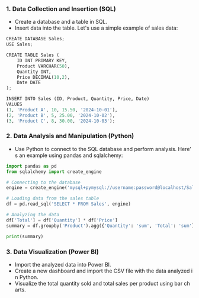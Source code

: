 ### **1. Data Collection and Insertion (SQL)**

- Create a database and a table in SQL.
- Insert data into the table. Let's use a simple example of sales data:

```python
CREATE DATABASE Sales;
USE Sales;

CREATE TABLE Sales (
    ID INT PRIMARY KEY,
    Product VARCHAR(50),
    Quantity INT,
    Price DECIMAL(10,2),
    Date DATE
);

INSERT INTO Sales (ID, Product, Quantity, Price, Date)
VALUES
(1, 'Product A', 10, 15.50, '2024-10-01'),
(2, 'Product B', 5, 25.00, '2024-10-02'),
(3, 'Product C', 8, 30.00, '2024-10-03');
```

### **2. Data Analysis and Manipulation (Python)**

- Use Python to connect to the SQL database and perform analysis. Here’s an example using pandas and sqlalchemy:


```python
import pandas as pd
from sqlalchemy import create_engine

# Connecting to the database
engine = create_engine('mysql+pymysql://username:password@localhost/Sales')

# Loading data from the sales table
df = pd.read_sql('SELECT * FROM Sales', engine)

# Analyzing the data
df['Total'] = df['Quantity'] * df['Price']
summary = df.groupby('Product').agg({'Quantity': 'sum', 'Total': 'sum'}).reset_index()

print(summary)
```

### **3. Data Visualization (Power BI)**

- Import the analyzed data into Power BI.
- Create a new dashboard and import the CSV file with the data analyzed in Python.
- Visualize the total quantity sold and total sales per product using bar charts.
